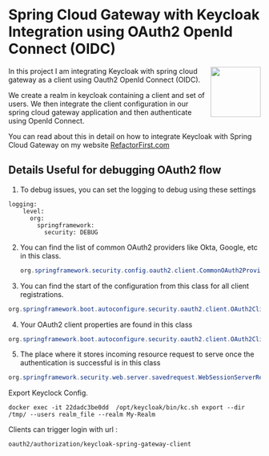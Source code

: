# Spring Cloud Gateway with Keycloak Integration using OAuth2 OpenId Connect (OIDC)
<a href="https://foojay.io/works-with-openjdk"><img align="right" src="https://github.com/foojayio/badges/raw/main/works_with_openjdk/Works-with-OpenJDK.png" width="100"></a>


In this project I am integrating Keycloak with spring cloud gateway as a client using Oauth2 OpenId Connect (OIDC).

We create a realm in keycloak containing a client and set of users. We then integrate the client configuration in our spring cloud gateway application and then authenticate using OpenId Connect.

You can read about this in detail on how to integrate Keycloak with Spring Cloud Gateway on my website [RefactorFirst.com](https://refactorfirst.com)

## Details Useful for debugging OAuth2 flow

1. To debug issues, you can set the logging to debug using these settings
```properties
logging:
    level:
      org:
        springframework:
          security: DEBUG
```

2. You can find the list of common OAuth2 providers like Okta, Google, etc in this class.
   ```java
   org.springframework.security.config.oauth2.client.CommonOAuth2Provider
   ```
3. You can find the start of the configuration from this class for all client registrations. 
```java
org.springframework.boot.autoconfigure.security.oauth2.client.OAuth2ClientPropertiesRegistrationAdapter#getClientRegistrations
```
4. Your OAuth2 client properties are found in this class
```java
org.springframework.boot.autoconfigure.security.oauth2.client.OAuth2ClientProperties
```
5. The place where it stores incoming resource request to serve once the authentication is successful is in this class

```java
org.springframework.security.web.server.savedrequest.WebSessionServerRequestCache.saveRequest
```

Export Keyclock Config.

```shell
docker exec -it 22dadc3be0dd  /opt/keycloak/bin/kc.sh export --dir /tmp/ --users realm_file --realm My-Realm
```
Clients can trigger login with url : 

```
oauth2/authorization/keycloak-spring-gateway-client
```